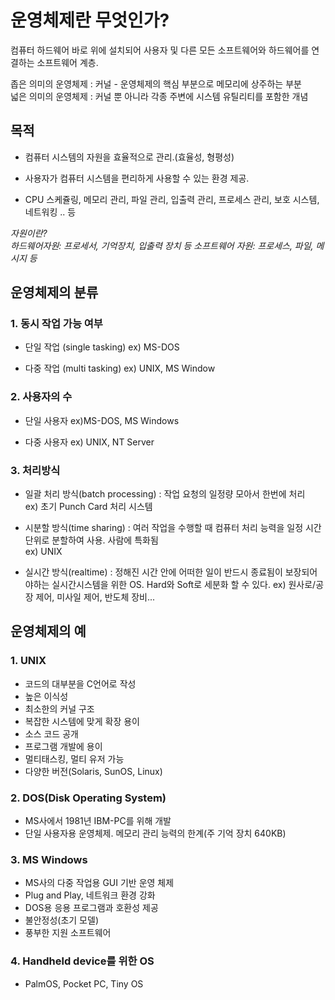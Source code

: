 # 운영체제란 무엇인가?

컴퓨터 하드웨어 바로 위에 설치되어 사용자 및 다른 모든 소프트웨어와 하드웨어를 연결하는 소프트웨어 계층.

좁은 의미의 운영체제 : 커널 - 운영체제의 핵심 부분으로 메모리에 상주하는 부분  
넓은 의미의 운영체제 : 커널 뿐 아니라 각종 주변에 시스템 유틸리티를 포함한 개념

## 목적

- 컴퓨터 시스템의 자원을 효율적으로 관리.(효율성, 형평성)

- 사용자가 컴퓨터 시스템을 편리하게 사용할 수 있는 환경 제공.
- CPU 스케쥴링, 메모리 관리, 파일 관리, 입출력 관리, 프로세스 관리, 보호 시스템, 네트워킹 .. 등

_자원이란?  
하드웨어자원: 프로세서, 기억장치, 입출력 장치 등
소프트웨어 자원: 프로세스, 파일, 메시지 등_

## 운영체제의 분류

### 1. 동시 작업 가능 여부

- 단일 작업 (single tasking) ex) MS-DOS

- 다중 작업 (multi tasking) ex) UNIX, MS Window

### 2. 사용자의 수

- 단일 사용자 ex)MS-DOS, MS Windows

- 다중 사용자 ex) UNIX, NT Server

### 3. 처리방식

- 일괄 처리 방식(batch processing) : 작업 요청의 일정량 모아서 한번에 처리  
  ex) 초기 Punch Card 처리 시스템

- 시분할 방식(time sharing) : 여러 작업을 수행할 때 컴퓨터 처리 능력을 일정 시간 단위로 분할하여 사용. 사람에 특화됨  
  ex) UNIX

- 실시간 방식(realtime) : 정해진 시간 안에 어떠한 일이 반드시 종료됨이 보장되어야하는 실시간시스템을 위한 OS. Hard와 Soft로 세분화 할 수 있다.
  ex) 원사로/공장 제어, 미사일 제어, 반도체 장비...

## 운영체제의 예

### 1. UNIX

- 코드의 대부분을 C언어로 작성
- 높은 이식성
- 최소한의 커널 구조
- 복잡한 시스템에 맞게 확장 용이
- 소스 코드 공개
- 프로그램 개발에 용이
- 멀티태스킹, 멀티 유저 가능
- 다양한 버전(Solaris, SunOS, Linux)

### 2. DOS(Disk Operating System)

- MS사에서 1981년 IBM-PC를 위해 개발
- 단일 사용자용 운영체제. 메모리 관리 능력의 한계(주 기억 장치 640KB)

### 3. MS Windows

- MS사의 다중 작업용 GUI 기반 운영 체제
- Plug and Play, 네트워크 환경 강화
- DOS용 응용 프로그램과 호환성 제공
- 불안정성(초기 모델)
- 풍부한 지원 소프트웨어

### 4. Handheld device를 위한 OS

- PalmOS, Pocket PC, Tiny OS
